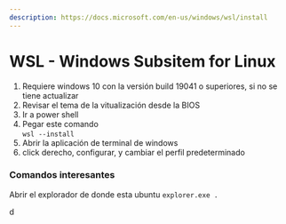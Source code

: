 ```yaml
---
description: https://docs.microsoft.com/en-us/windows/wsl/install
---
```


# WSL - Windows Subsitem for Linux



1. Requiere windows 10 con la versión build 19041 o superiores, si no se tiene actualizar
2. Revisar el tema de la vitualización desde la BIOS
3. Ir a power shell
4. Pegar este comando\
   `wsl --install`
5. Abrir la aplicación de terminal de windows
6. click derecho, configurar, y cambiar el perfil predeterminado&#x20;

### Comandos interesantes

Abrir el explorador de donde esta ubuntu `explorer.exe .`

d

